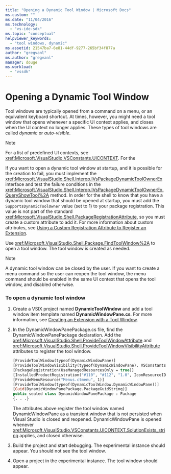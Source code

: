 ```yaml
---
title: "Opening a Dynamic Tool Window | Microsoft Docs"
ms.custom: ""
ms.date: "11/04/2016"
ms.technology: 
  - "vs-ide-sdk"
ms.topic: "conceptual"
helpviewer_keywords: 
  - "tool windows, dynamic"
ms.assetid: 21547ba7-6e81-44df-9277-265bf34f877a
author: "gregvanl"
ms.author: "gregvanl"
manager: douge
ms.workload: 
  - "vssdk"
---
```

# Opening a Dynamic Tool Window
Tool windows are typically opened from a command on a menu, or an equivalent keyboard shortcut. At times, however, you might need a tool window that opens whenever a specific UI context applies, and closes when the UI context no longer applies. These types of tool windows are called *dynamic* or *auto-visible*.  
  
> [!NOTE]
>  For a list of predefined UI contexts, see <xref:Microsoft.VisualStudio.VSConstants.UICONTEXT>. For the  
  
 If you want to open a dynamic tool window at startup, and it is possible for the creation to fail, you must implement the <xref:Microsoft.VisualStudio.Shell.Interop.IVsPackageDynamicToolOwnerEx> interface and test the failure conditions in the <xref:Microsoft.VisualStudio.Shell.Interop.IVsPackageDynamicToolOwnerEx.QueryShowTool%2A> method. In order for the shell to know that you have a dynamic tool window that should be opened at startup, you must add the `SupportsDynamicToolOwner` value (set to 1) to your package registration. This value is not part of the standard <xref:Microsoft.VisualStudio.Shell.PackageRegistrationAttribute>, so you must create a custom attribute to add it. For more information about custom attributes, see [Using a Custom Registration Attribute to Register an Extension](../extensibility/registering-and-unregistering-vspackages.md#using-a-custom-registration-attribute-to-register-an-extension).  
  
 Use <xref:Microsoft.VisualStudio.Shell.Package.FindToolWindow%2A> to open a tool window. The tool window is created as needed.  
  
> [!NOTE]
>  A dynamic tool window can be closed by the user. If you want to create a menu command so the user can reopen the tool window, the menu command should be enabled in the same UI context that opens the tool window, and disabled otherwise.  
  
### To open a dynamic tool window  
  
1.  Create a VSIX project named **DynamicToolWindow** and add a tool window item template named **DynamicWindowPane.cs**. For more information, see [Creating an Extension with a Tool Window](../extensibility/creating-an-extension-with-a-tool-window.md).  
  
2.  In the DynamicWindowPanePackage.cs file, find the DynamicWindowPanePackage declaration. Add the <xref:Microsoft.VisualStudio.Shell.ProvideToolWindowAttribute> and <xref:Microsoft.VisualStudio.Shell.ProvideToolWindowVisibilityAttribute> attributes to register the tool window.  
  
    ```vb  
    [ProvideToolWindow(typeof(DynamicWindowPane)]  
    [ProvideToolWindowVisibility(typeof(DynamicWindowPane), VSConstants.UICONTEXT.SolutionExists_string)]  
    [PackageRegistration(UseManagedResourcesOnly = true)]  
    [InstalledProductRegistration("#110", "#112", "1.0", IconResourceID = 400)] // Info on this package for Help/About  
    [ProvideMenuResource("Menus.ctmenu", 1)]  
    [ProvideToolWindow(typeof(DynamicToolWindow.DynamicWindowPane))]  
    [Guid(DynamicWindowPanePackage.PackageGuidString)]  
    public sealed class DynamicWindowPanePackage : Package  
    {. . .}  
    ```  
  
     The attributes above register the tool window named DynamicWindowPane as a transient window that is not persisted when Visual Studio is closed and reopened. DynamicWindowPane is opened whenever <xref:Microsoft.VisualStudio.VSConstants.UICONTEXT.SolutionExists_string> applies, and closed otherwise.  
  
3.  Build the project and start debugging. The experimental instance should appear. You should not see the tool window.  
  
4.  Open a project in the experimental instance. The tool window should appear.